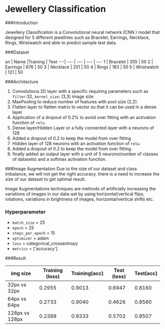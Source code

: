 # Jewellery Classification

###Introduction

Jewellery Classification is a Convolutional neural network (CNN ) model that designed for 5 different jewellries such as Bracelet, Earrings,  Necklace, Rings, Wristwatch and able to predict sample test data.

###Dataset

sn  | Name |Training | Test 
---| --- | --- | --- | ---
1  | Bracelet | 355  | 50
2  | Earrings | 676  | 50
3 | Necklace | 251  | 50
4 | Rings | 183  | 50
5 | Wristwatch | 121  | 50

###Architecture
1. Convolutiona 2D layer with a specific requiring parameters such as `filter`:32, `kernel_size`: (3,3) image size
2. MaxPooling to reduce number of features with pool size (2,2).
3. Flatten layer to flatten matrix to vector so that it can be used in a dense layer
4. Application of a dropout of 0.2% to avoid over fitting with an activation function of `relu`.
5. Dense layer/Hidden Layer or a fully connected layer with a neurons of 128
6. Added a dropout of 0.2 to keep the model from over fitting
7. Hidden layer of 128 neurons with an activation function of `relu`.
8. Added a dropout of 0.2 to keep the model from over fitting.
9. finally added an output layer with a unit of 5 neurons(number of classes of datasets) and a softmax activation function.

###Image Augmentation
Due to the size of our dataset and class imbalance, we will not get the right accuracy. there is a need to increase the size of our dataset to get optimal result.

Image Augmentations techniques are methods of artificially increasing the variations of images in our data-set by using horizontal/vertical flips, rotations, variations in brightness of images, horizontal/vertical shifts etc.

 
### Hyperparameter
* `batch_size` = 25
* `epoch` = 25
* `steps_per_epoch` = 15
* `optimizer` = adam
* `loss` = categorical_crossentropy
*  `metrics` = ['accuracy']


###Result

img size  | Training (loss) |Training(acc) | Test (loss) | Test(acc) 
---| --- | --- | --- | ---
32px vs 32px  | 0.2955 | 0.9013 | 0.6947| 0.8160
64px vs 64px  | 0.2733 | 0.9040 | 0.4626 | 0.8560 
128px vs 128px | 0.2389 | 0.9333 | 0.5702 | 0.8507
